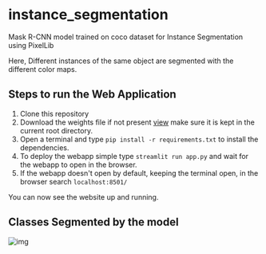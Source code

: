 # instance_segmentation
Mask R-CNN model trained on coco dataset for Instance Segmentation using PixelLib

Here, Different instances of the same object are segmented with the different color maps.

## Steps to run the Web Application

1) Clone this repository 
2) Download the weights file if not present [view](https://github.com/ayoolaolafenwa/PixelLib/releases/download/1.2/mask_rcnn_coco.h5) make sure it is kept in the current root directory.
3) Open a terminal and type 
  `pip install -r requirements.txt` to install the dependencies.
4) To deploy the webapp simple type 
  `streamlit run app.py` and wait for the webapp to open in the browser.
5) If the webapp doesn't open by default, keeping the terminal open, in the browser search
  `localhost:8501/`
 
You can now see the website up and running.


## Classes Segmented by the model
![img]()
